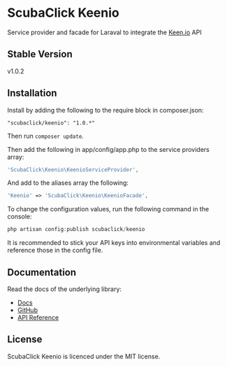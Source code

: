 ScubaClick Keenio
=================

Service provider and facade for Laraval to integrate the [Keen.io](https://keen.io) API

Stable Version
--------------
v1.0.2

Installation
------------

Install by adding the following to the require block in composer.json:
```
"scubaclick/keenio": "1.0.*"
```

Then run `composer update`.

Then add the following in app/config/app.php to the service providers array:
```php
'ScubaClick\Keenio\KeenioServiceProvider',
```

And add to the aliases array the following:
```php
'Keenio' => 'ScubaClick\Keenio\KeenioFacade',
```

To change the configuration values, run the following command in the console:
```php
php artisan config:publish scubaclick/keenio
```
It is recommended to stick your API keys into environmental variables and reference those in the config file.

Documentation
-------------
Read the docs of the underlying library:
 - [Docs](https://keen.io/docs)
 - [GitHub](https://github.com/keenlabs/KeenClient-PHP)
 - [API Reference](https://keen.io/docs/api/reference)

License
-------

ScubaClick Keenio is licenced under the MIT license.
